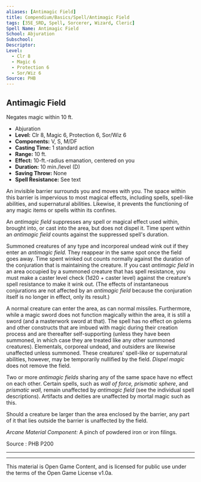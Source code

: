 ```yaml
---
aliases: [Antimagic Field]
title: Compendium/Basics/Spell/Antimagic Field
tags: [35E_SRD, Spell, Sorcerer, Wizard, Cleric]
Spell Name: Antimagic Field
School: Abjuration
Subschool: 
Descriptor: 
Level:
  - Clr 8
  - Magic 6
  - Protection 6
  - Sor/Wiz 6
Source: PHB
---
```



## Antimagic Field

Negates magic within 10 ft.

*   Abjuration
*   **Level:** Clr 8, Magic 6, Protection 6, Sor/Wiz 6
*   **Components:** V, S, M/DF
*   **Casting Time:** 1 standard action
*   **Range:** 10 ft.
*   **Effect:** 10-ft.-radius emanation, centered on you
*   **Duration:** 10 min./level (D)
*   **Saving Throw:** None
*   **Spell Resistance:** See text

<p>An invisible barrier surrounds you and moves with you. The space within this barrier is impervious to most magical effects, including spells, spell-like abilities, and supernatural abilities. Likewise, it prevents the functioning of any magic items or spells within its confines.</p><p>An <i>antimagic field</i> suppresses any spell or magical effect used within, brought into, or cast into the area, but does not dispel it. Time spent within an <i>antimagic field</i> counts against the suppressed spell's duration.</p><p>Summoned creatures of any type and incorporeal undead wink out if they enter an <i>antimagic field.</i> They reappear in the same spot once the field goes away. Time spent winked out counts normally against the duration of the conjuration that is maintaining the creature. If you cast <i>antimagic field</i> in an area occupied by a summoned creature that has spell resistance, you must make a caster level check (1d20 + caster level) against the creature's spell resistance to make it wink out. (The effects of instantaneous conjurations are not affected by an <i>antimagic field</i> because the conjuration itself is no longer in effect, only its result.)</p><p>A normal creature can enter the area, as can normal missiles. Furthermore, while a magic sword does not function magically within the area, it is still a sword (and a masterwork sword at that). The spell has no effect on golems and other constructs that are imbued with magic during their creation process and are thereafter self-supporting (unless they have been summoned, in which case they are treated like any other summoned creatures). Elementals, corporeal undead, and outsiders are likewise unaffected unless summoned. These creatures' spell-like or supernatural abilities, however, may be temporarily nullified by the field. <i>Dispel magic</i> does not remove the field.</p><p>Two or more <i>antimagic fields</i> sharing any of the same space have no effect on each other. Certain spells, such as <i>wall of force, prismatic sphere</i>, and <i>prismatic wall,</i> remain unaffected by <i>antimagic field</i> (see the individual spell descriptions). Artifacts and deities are unaffected by mortal magic such as this.</p><p>Should a creature be larger than the area enclosed by the barrier, any part of it that lies outside the barrier is unaffected by the field.</p><p><i>Arcane Material Component:</i> A pinch of powdered iron or iron filings.</p>

Source : PHB P200

---

---

This material is Open Game Content, and is licensed for public use under
the terms of the Open Game License v1.0a.
